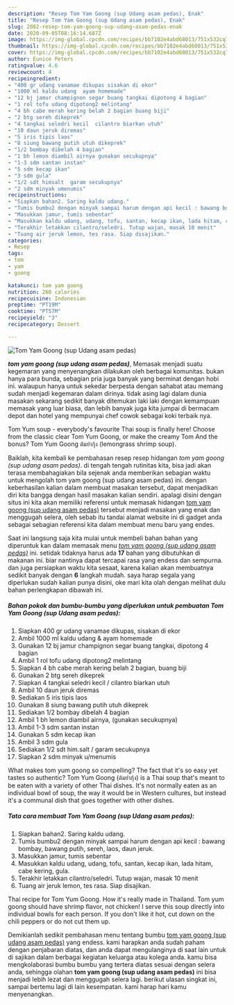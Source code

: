 ```yaml
---
description: "Resep Tom Yam Goong (sup Udang asam pedas), Enak"
title: "Resep Tom Yam Goong (sup Udang asam pedas), Enak"
slug: 2082-resep-tom-yam-goong-sup-udang-asam-pedas-enak
date: 2020-09-05T08:16:14.687Z
image: https://img-global.cpcdn.com/recipes/bb7102e4abd68013/751x532cq70/tom-yam-goong-sup-udang-asam-pedas-foto-resep-utama.jpg
thumbnail: https://img-global.cpcdn.com/recipes/bb7102e4abd68013/751x532cq70/tom-yam-goong-sup-udang-asam-pedas-foto-resep-utama.jpg
cover: https://img-global.cpcdn.com/recipes/bb7102e4abd68013/751x532cq70/tom-yam-goong-sup-udang-asam-pedas-foto-resep-utama.jpg
author: Eunice Peters
ratingvalue: 4.6
reviewcount: 4
recipeingredient:
- "400 gr udang vanamae dikupas sisakan di ekor"
- "1000 ml kaldu udang  ayam homemade"
- "12 bj jamur champignon segar buang tangkai dipotong 4 bagian"
- "1 rol tofu udang dipotong2 melintang"
- "4 bh cabe merah kering belah 2 bagian buang biji"
- "2 btg sereh dikeprek"
- "4 tangkai seledri kecil  cilantro biarkan utuh"
- "10 daun jeruk diremas"
- "5 iris tipis laos"
- "8 siung bawang putih utuh dikeprek"
- "1/2 bombay dibelah 4 bagian"
- "1 bh lemon diambil airnya gunakan secukupnya"
- "1-3 sdm santan instan"
- "5 sdm kecap ikan"
- "3 sdm gula"
- "1/2 sdt himsalt  garam secukupnya"
- "2 sdm minyak umenumis"
recipeinstructions:
- "Siapkan bahan2. Saring kaldu udang."
- "Tumis bumbu2 dengan minyak sampai harum dengan api kecil : bawang bombay, bawang putih, sereh, laos, daun jeruk."
- "Masukkan jamur, tumis sebentar"
- "Masukkan kaldu udang, udang, tofu, santan, kecap ikan, lada hitam, cabe kering, gula."
- "Terakhir letakkan cilantro/seledri. Tutup wajan, masak 10 menit"
- "Tuang air jeruk lemon, tes rasa. Siap disajikan."
categories:
- Resep
tags:
- tom
- yam
- goong

katakunci: tom yam goong 
nutrition: 268 calories
recipecuisine: Indonesian
preptime: "PT19M"
cooktime: "PT57M"
recipeyield: "3"
recipecategory: Dessert

---
```



![Tom Yam Goong (sup Udang asam pedas)](https://img-global.cpcdn.com/recipes/bb7102e4abd68013/751x532cq70/tom-yam-goong-sup-udang-asam-pedas-foto-resep-utama.jpg)

<b><i>tom yam goong (sup udang asam pedas)</i></b>, Memasak menjadi suatu kegemaran yang menyenangkan dilakukan oleh berbagai komunitas. bukan hanya para bunda, sebagian pria juga banyak yang berminat dengan hobi ini. walaupun hanya untuk sekedar berpesta dengan sahabat atau memang sudah menjadi kegemaran dalam dirinya. tidak asing lagi dalam dunia masakan sekarang sedikit banyak ditemukan laki laki dengan kemampuan memasak yang luar biasa, dan lebih banyak juga kita jumpai di bermacam depot dan hotel yang mempunyai chef cowok sebagai koki terbaik nya.

Tom Yum soup - everybody&#39;s favourite Thai soup is finally here! Choose from the classic clear Tom Yum Goong, or make the creamy Tom And the bonus? Tom Yum Goong ต้มยำกุ้ง (lemongrass shrimp soup).

Baiklah, kita kembali ke pembahasan resep resep hidangan <i>tom yam goong (sup udang asam pedas)</i>. di tengah tengah rutinitas kita, bisa jadi akan terasa membahagiakan bila sejenak anda memberikan sebagian waktu untuk mengolah tom yam goong (sup udang asam pedas) ini. dengan keberhasilan kalian dalam membuat masakan tersebut, dapat menjadikan diri kita bangga dengan hasil masakan kalian sendiri. apalagi disini dengan situs ini kita akan memiliki referensi untuk memasak hidangan <u>tom yam goong (sup udang asam pedas)</u> tersebut menjadi masakan yang enak dan menggugah selera, oleh sebab itu tandai alamat website ini di gadget anda sebagai sebagian referensi kita dalam membuat menu baru yang endes.


Saat ini langsung saja kita mulai untuk membeli bahan bahan yang diperuntuk kan dalam memasak menu <u><i>tom yam goong (sup udang asam pedas)</i></u> ini. setidak tidaknya harus ada <b>17</b> bahan yang dibutuhkan di makanan ini. biar nantinya dapat tercapai rasa yang endess dan sempurna. dan juga persiapkan waktu kita sesaat, karena kalian akan membuatnya sedikit banyak dengan <b>6</b> langkah mudah. saya harap segala yang diperlukan sudah kalian punya disini, oke mari kita olah dengan melihat dulu bahan perlengkapan dibawah ini.

<!--inarticleads1-->

##### Bahan pokok dan bumbu-bumbu yang diperlukan untuk pembuatan Tom Yam Goong (sup Udang asam pedas):

1. Siapkan 400 gr udang vanamae dikupas, sisakan di ekor
1. Ambil 1000 ml kaldu udang &amp; ayam homemade
1. Gunakan 12 bj jamur champignon segar buang tangkai, dipotong 4 bagian
1. Ambil 1 rol tofu udang dipotong2 melintang
1. Siapkan 4 bh cabe merah kering belah 2 bagian, buang biji
1. Gunakan 2 btg sereh dikeprek
1. Siapkan 4 tangkai seledri kecil / cilantro biarkan utuh
1. Ambil 10 daun jeruk diremas
1. Sediakan 5 iris tipis laos
1. Gunakan 8 siung bawang putih utuh dikeprek
1. Sediakan 1/2 bombay dibelah 4 bagian
1. Ambil 1 bh lemon diambil airnya, (gunakan secukupnya)
1. Ambil 1-3 sdm santan instan
1. Gunakan 5 sdm kecap ikan
1. Ambil 3 sdm gula
1. Sediakan 1/2 sdt him.salt / garam secukupnya
1. Siapkan 2 sdm minyak u/menumis


What makes tom yum goong so compelling? The fact that it&#39;s so easy yet tastes so authentic? Tom Yum Goong (ต้มยำกุ้ง) is a Thai soup that&#39;s meant to be eaten with a variety of other Thai dishes. It&#39;s not normally eaten as an individual bowl of soup, the way it would be in Western cultures, but instead it&#39;s a communal dish that goes together with other dishes. 

<!--inarticleads2-->

##### Tata cara membuat Tom Yam Goong (sup Udang asam pedas):

1. Siapkan bahan2. Saring kaldu udang.
1. Tumis bumbu2 dengan minyak sampai harum dengan api kecil : bawang bombay, bawang putih, sereh, laos, daun jeruk.
1. Masukkan jamur, tumis sebentar
1. Masukkan kaldu udang, udang, tofu, santan, kecap ikan, lada hitam, cabe kering, gula.
1. Terakhir letakkan cilantro/seledri. Tutup wajan, masak 10 menit
1. Tuang air jeruk lemon, tes rasa. Siap disajikan.


Thai recipe for Tom Yum Goong. How it&#39;s really made in Thailand. Tom yum goong should have shrimp flavor, not chicken! I serve this soup directly into individual bowls for each person. If you don&#39;t like it hot, cut down on the chili peppers or do not cut them up. 

Demikianlah sedikit pembahasan menu tentang bumbu <u>tom yam goong (sup udang asam pedas)</u> yang endess. kami harapkan anda sudah paham dengan penjabaran diatas, dan anda dapat mengulanginya di saat lain untuk di sajikan dalam berbagai kegiatan keluarga atau kolega anda. kamu bisa mengkolaborasi bumbu bumbu yang tertera diatas sesuai dengan selera anda, sehingga olahan <b>tom yam goong (sup udang asam pedas)</b> ini bisa menjadi lebih lezat dan menggugah selera lagi. berikut ulasan singkat ini, sampai bertemu lagi di lain kesempatan. kami harap hari kamu menyenangkan.
